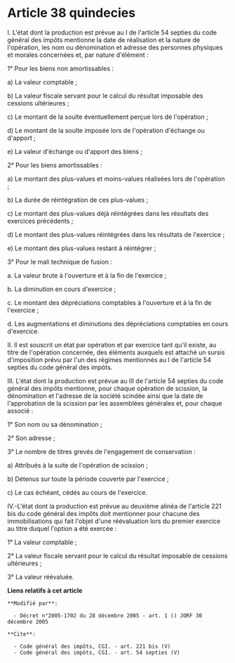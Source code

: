 # Article 38 quindecies

I. L'état dont la production est prévue au I de l'article 54 septies du code général des impôts mentionne la date de
réalisation et la nature de l'opération, les nom ou dénomination et adresse des personnes physiques et morales concernées et,
par nature d'élément : 

1° Pour les biens non amortissables : 

a) La valeur comptable ; 

b) La valeur fiscale servant pour le calcul du résultat imposable des cessions ultérieures ; 

c) Le montant de la soulte éventuellement perçue lors de l'opération ; 

d) Le montant de la soulte imposée lors de l'opération d'échange ou d'apport ; 

e) La valeur d'échange ou d'apport des biens ; 

2° Pour les biens amortissables : 

a) Le montant des plus-values et moins-values réalisées lors de l'opération ; 

b) La durée de réintégration de ces plus-values ; 

c) Le montant des plus-values déjà réintégrées dans les résultats des exercices précédents ; 

d) Le montant des plus-values réintégrées dans les résultats de l'exercice ; 

e) Le montant des plus-values restant à réintégrer ; 

3° Pour le mali technique de fusion : 

a. La valeur brute à l'ouverture et à la fin de l'exercice ; 

b. La diminution en cours d'exercice ; 

c. Le montant des dépréciations comptables à l'ouverture et à la fin de l'exercice ; 

d. Les augmentations et diminutions des dépréciations comptables en cours d'exercice. 

II. Il est souscrit un état par opération et par exercice tant qu'il existe, au titre de l'opération concernée, des éléments
auxquels est attaché un sursis d'imposition prévu par l'un des régimes mentionnés au I de l'article 54 septies du code
général des impôts. 

III. L'état dont la production est prévue au III de l'article 54 septies du code général des impôts mentionne, pour chaque
opération de scission, la dénomination et l'adresse de la société scindée ainsi que la date de l'approbation de la scission
par les assemblées générales et, pour chaque associé : 

1° Son nom ou sa dénomination ; 

2° Son adresse ; 

3° Le nombre de titres grevés de l'engagement de conservation : 

a) Attribués à la suite de l'opération de scission ; 

b) Détenus sur toute la période couverte par l'exercice ; 

c) Le cas échéant, cédés au cours de l'exercice. 

IV.-L'état dont la production est prévue au deuxième alinéa de l'article 221 bis du code général des impôts doit mentionner
pour chacune des immobilisations qui fait l'objet d'une réévaluation lors du premier exercice au titre duquel l'option a été
exercée : 

1° La valeur comptable ; 

2° La valeur fiscale servant pour le calcul du résultat imposable de cessions ultérieures ; 

3° La valeur réévaluée.

**Liens relatifs à cet article**

	**Modifié par**:

	  - Décret n°2005-1702 du 28 décembre 2005 - art. 1 () JORF 30 décembre 2005

	**Cite**:

	  - Code général des impôts, CGI. - art. 221 bis (V)
	  - Code général des impôts, CGI. - art. 54 septies (V)
